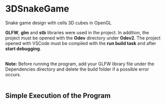 # 3DSnakeGame
Snake game design with cells 3D cubes in OpenGL

__GLFW__, __glm__ and __stb__ libraries were used in the project. In addition, the project must be opened with the __Odev__ directory under __Odev2__. The project opened with VSCode must be compiled with the __run build task__ and after __start debugging__.

<br/>__Note:__ Before running the program, add your GLFW library file under the Dependencies directory and delete the build folder if a possible error occurs.
<br/><br/>
## Simple Execution of the Program
